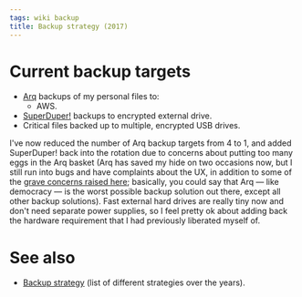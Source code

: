 ```yaml
---
tags: wiki backup
title: Backup strategy (2017)
---
```


# Current backup targets

-   [Arq](/wiki/Arq) backups of my personal files to:
    -   AWS.
-   [SuperDuper!](/wiki/SuperDuper%21) backups to encrypted external drive.
-   Critical files backed up to multiple, encrypted USB drives.

I've now reduced the number of Arq backup targets from 4 to 1, and added SuperDuper! back into the rotation due to concerns about putting too many eggs in the Arq basket (Arq has saved my hide on two occasions now, but I still run into bugs and have complaints about the UX, in addition to some of the [grave concerns raised here](http://tomsmusings.twsheppard.com/2017/03/10/backup-software-that-doesnt-back-up-by-design/); basically, you could say that Arq — like democracy — is the worst possible backup solution out there, except all other backup solutions). Fast external hard drives are really tiny now and don't need separate power supplies, so I feel pretty ok about adding back the hardware requirement that I had previously liberated myself of.

# See also

-   [Backup strategy](/wiki/Backup_strategy) (list of different strategies over the years).
